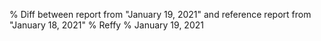 % Diff between report from "January 19, 2021" and reference report from "January 18, 2021"
% Reffy
% January 19, 2021

